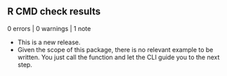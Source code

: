 ## R CMD check results

0 errors | 0 warnings | 1 note

* This is a new release.
* Given the scope of this package, there is no relevant example to be written. You just call the function and let the CLI guide you to the next step.
